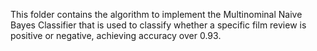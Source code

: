 This folder contains the algorithm to implement the Multinominal Naive Bayes Classifier that is used to classify whether a specific film review is positive or negative, achieving accuracy over 0.93.
